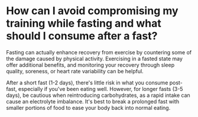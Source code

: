 # How can I avoid compromising my training while fasting and what should I consume after a fast?

Fasting can actually enhance recovery from exercise by countering some of the damage caused by physical activity. Exercising in a fasted state may offer additional benefits, and monitoring your recovery through sleep quality, soreness, or heart rate variability can be helpful.

After a short fast (1-2 days), there's little risk in what you consume post-fast, especially if you've been eating well. However, for longer fasts (3-5 days), be cautious when reintroducing carbohydrates, as a rapid intake can cause an electrolyte imbalance. It's best to break a prolonged fast with smaller portions of food to ease your body back into normal eating.